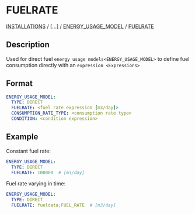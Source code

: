 # FUELRATE

[INSTALLATIONS](/about/references/keywords/INSTALLATIONS.md)
 /
[...] /
[ENERGY_USAGE_MODEL](/about/references/keywords/ENERGY_USAGE_MODEL.md) /
[FUELRATE](/about/references/keywords/FUELRATE.md)

## Description
Used for direct fuel `energy usage models<ENERGY_USAGE_MODEL>` to define fuel consumption directly with an
`expression <Expressions>`

## Format
~~~~~~~~yaml
ENERGY_USAGE_MODEL:
  TYPE: DIRECT
  FUELRATE: <fuel rate expression [m3/day]>
  CONSUMPTION_RATE_TYPE: <consumption rate type>
  CONDITION: <condition expression>
~~~~~~~~

## Example

Constant fuel rate:
~~~~~~~~yaml
ENERGY_USAGE_MODEL:
  TYPE: DIRECT
  FUELRATE: 100000  # [m3/day]
~~~~~~~~

Fuel rate varying in time:
~~~~~~~~yaml
ENERGY_USAGE_MODEL:
  TYPE: DIRECT
  FUELRATE: fueldata;FUEL_RATE  # [m3/day]
~~~~~~~~


